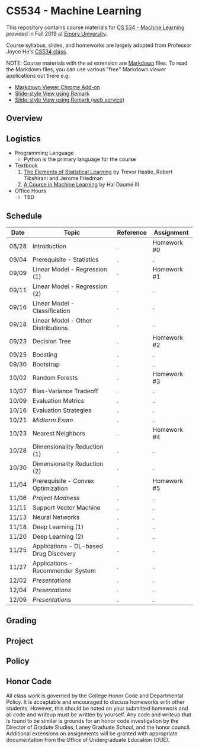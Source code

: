 # CS534 - Machine Learning

This repository contains course materials for [CS 534 - Machine Learning](https://www.cs.emory.edu/courses/atlas/graduate/) provided in Fall 2019 at [Emory University](http://www.emory.edu/home/index.html).

Course syllabus, slides, and homeworks are largely adopted from Professor Joyce Ho's [CS534 class](https://joyceho.github.io/course/cs534_f18/).

NOTE: Course materials with the `md` extension are [Markdown](https://en.wikipedia.org/wiki/Markdown) files.
To read the Markdown files, you can use various "free" Markdown viewer applications out there e.g:
- [Markdown Viewer Chrome Add-on](https://chrome.google.com/webstore/detail/markdown-viewer/ckkdlimhmcjmikdlpkmbgfkaikojcbjk?hl=en)
- [Slide-style View using Remark](https://github.com/gnab/remark)
- [Slide-style View using Remark (web service)](https://remarkjs.com/remarkise)

## Overview

## Logistics

- Programming Language
  - Python is the primary language for the course
- Textbook
  1. [The Elements of Statistical Learning](https://web.stanford.edu/~hastie/ElemStatLearn/) by Trevor Hastie, Robert Tibshirani and Jerome Friedman
  1. [A Course in Machine Learning](http://ciml.info/) by Hal Daum&#xE9; III
- Office Hours
  - TBD

## Schedule

| Date | Topic | Reference | Assignment |
| ---- | ----- | --------- | ---------- |
| 08/28 | Introduction | . | Homework #0 |
| 09/04 | Prerequisite - Statistics | . | . |
| 09/09 | Linear Model - Regression (1)  | . | Homework #1 |
| 09/11 | Linear Model - Regression (2) | . | . |
| 09/16 | Linear Model - Classification | . | . |
| 09/18 | Linear Model - Other Distributions | . | . |
| 09/23 | Decision Tree | . | Homework #2 |
| 09/25 | Boosting | . | . |
| 09/30 | Bootstrap | . | . |
| 10/02 | Random Forests | . | Homework #3 |
| 10/07 | Bias-Variance Tradeoff | . | . |
| 10/09 | Evaluation Metrics | . | . |
| 10/16 | Evaluation Strategies | . | . |
| 10/21 | _Midterm Exam_ | . | . |
| 10/23 | Nearest Neighbors | . | Homework #4 |
| 10/28 | Dimensionality Reduction (1) | . | . |
| 10/30 | Dimensionality Reduction (2) | . | . |
| 11/04 | Prerequisite - Convex Optimization | . | Homework #5 |
| 11/06 | _Project Madness_ | . | . |
| 11/11 | Support Vector Machine | . | . |
| 11/13 | Neural Networks | . | . |
| 11/18 | Deep Learning (1) | . | . |
| 11/20 | Deep Learning (2) | . | . |
| 11/25 | Applications - DL-based Drug Discovery | . | . |
| 11/27 | Applications - Recommender System | . | . |
| 12/02 | _Presentations_ | . | . |
| 12/04 | _Presentations_ | . | . |
| 12/09 | _Presentations_ | . | . |

## Grading

## Project

## Policy

## Honor Code

All class work is governed by the College Honor Code and Departmental Policy. 
It is acceptable and encouraged to discuss homeworks with other students. 
However, this should be noted on your submitted homework and all code and writeup must be written by yourself. 
Any code and writeup that is found to be similar is grounds for an honor code investigation by the Director of Gradute Studies, Laney Graduate School, and the honor council. 
Additional extensions on assignments will be granted with appropriate documentation from the Office of Undergraduate Education (OUE).




